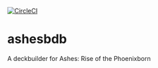 [![CircleCI](https://circleci.com/gh/Alsciende/ashesdb.svg?style=svg)](https://circleci.com/gh/Alsciende/ashesdb)

ashesbdb
===========
A deckbuilder for Ashes: Rise of the Phoenixborn
